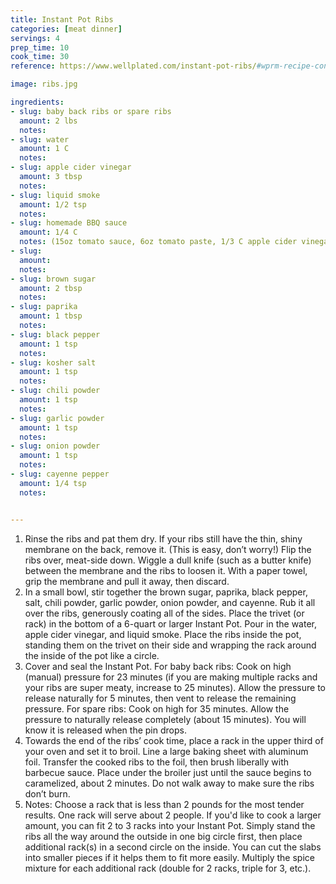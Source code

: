 ```yaml
---
title: Instant Pot Ribs
categories: [meat dinner]
servings: 4
prep_time: 10
cook_time: 30
reference: https://www.wellplated.com/instant-pot-ribs/#wprm-recipe-container-37747

image: ribs.jpg

ingredients:
- slug: baby back ribs or spare ribs
  amount: 2 lbs
  notes:
- slug: water
  amount: 1 C
  notes:
- slug: apple cider vinegar
  amount: 3 tbsp
  notes:
- slug: liquid smoke
  amount: 1/2 tsp
  notes:
- slug: homemade BBQ sauce
  amount: 1/4 C
  notes: (15oz tomato sauce, 6oz tomato paste, 1/3 C apple cider vinegar, 1/4 C maple syrup, 1/4 C molasses, 2 tbsp Worcestershire sauce, 2 tsp paprika, 1 tsp mustard powder, 1 tsp garlic powder, 1/2 tsp salt and pepper, 1/4 tsp cayenne--simmer for 10 minutes)
- slug:
  amount:
  notes:
- slug: brown sugar
  amount: 2 tbsp
  notes:
- slug: paprika
  amount: 1 tbsp
  notes:
- slug: black pepper
  amount: 1 tsp
  notes:
- slug: kosher salt
  amount: 1 tsp
  notes:
- slug: chili powder
  amount: 1 tsp
  notes:
- slug: garlic powder
  amount: 1 tsp
  notes:
- slug: onion powder
  amount: 1 tsp
  notes:
- slug: cayenne pepper
  amount: 1/4 tsp
  notes:


---
```


1. Rinse the ribs and pat them dry. If your ribs still have the thin, shiny membrane on the back, remove it. (This is easy, don’t worry!) Flip the ribs over, meat-side down. Wiggle a dull knife (such as a butter knife) between the membrane and the ribs to loosen it. With a paper towel, grip the membrane and pull it away, then discard.
2. In a small bowl, stir together the brown sugar, paprika, black pepper, salt, chili powder, garlic powder, onion powder, and cayenne. Rub it all over the ribs, generously coating all of the sides.
Place the trivet (or rack) in the bottom of a 6-quart or larger Instant Pot. Pour in the water, apple cider vinegar, and liquid smoke. Place the ribs inside the pot, standing them on the trivet on their side and wrapping the rack around the inside of the pot like a circle.
3. Cover and seal the Instant Pot. For baby back ribs: Cook on high (manual) pressure for 23 minutes (if you are making multiple racks and your ribs are super meaty, increase to 25 minutes). Allow the pressure to release naturally for 5 minutes, then vent to release the remaining pressure. For spare ribs: Cook on high for 35 minutes. Allow the pressure to naturally release completely (about 15 minutes). You will know it is released when the pin drops.
4. Towards the end of the ribs’ cook time, place a rack in the upper third of your oven and set it to broil. Line a large baking sheet with aluminum foil. Transfer the cooked ribs to the foil, then brush liberally with barbecue sauce. Place under the broiler just until the sauce begins to caramelized, about 2 minutes. Do not walk away to make sure the ribs don’t burn.
5. Notes: Choose a rack that is less than 2 pounds for the most tender results. One rack will serve about 2 people. If you'd like to cook a larger amount, you can fit 2 to 3 racks into your Instant Pot. Simply stand the ribs all the way around the outside in one big circle first, then place additional rack(s) in a second circle on the inside. You can cut the slabs into smaller pieces if it helps them to fit more easily. Multiply the spice mixture for each additional rack (double for 2 racks, triple for 3, etc.).
